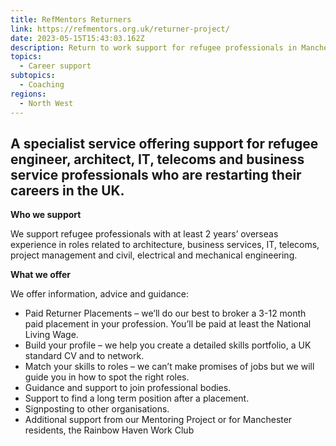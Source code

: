 ```yaml
---
title: RefMentors Returners
link: https://refmentors.org.uk/returner-project/
date: 2023-05-15T15:43:03.162Z
description: Return to work support for refugee professionals in Manchester
topics:
  - Career support
subtopics:
  - Coaching
regions:
  - North West
---
```


## A specialist service offering support for refugee engineer, architect, IT, telecoms and business service professionals who are restarting their careers in the UK.

**Who we support**

We support refugee professionals with at least 2 years’ overseas experience in roles related to architecture, business services, IT, telecoms, project management and civil, electrical and mechanical engineering.

**What we offer**

We offer information, advice and guidance:

- Paid Returner Placements – we’ll do our best to broker a 3-12 month paid placement in your profession. You’ll be paid at least the National Living Wage.
- Build your profile – we help you create a detailed skills portfolio, a UK standard CV and to network.
- Match your skills to roles – we can’t make promises of jobs but we will guide you in how to spot the right roles.
- Guidance and support to join professional bodies.
- Support to find a long term position after a placement.
- Signposting to other organisations.
- Additional support from our Mentoring Project or for Manchester residents, the Rainbow Haven Work Club
